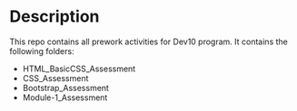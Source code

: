 # Description
This repo contains all prework activities for Dev10 program.
It contains the following folders:
* HTML_BasicCSS_Assessment
* CSS_Assessment
* Bootstrap_Assessment
* Module-1_Assessment
